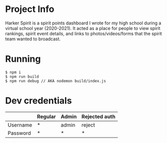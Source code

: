 # Project Info
Harker Spirit is a spirit points dashboard I wrote for my high school during a virtual school year (2020-2021). It acted as a place for people to view spirit rankings, spirit event details, and links to photos/videos/forms that the spirit team wanted to broadcast.

# Running
```
$ npm i
$ npm run build
$ npm run debug // AKA nodemon build/index.js
```

# Dev credentials
|          | Regular | Admin | Rejected auth |
|----------|---------|-------|---------------|
| Username | *       | admin | reject        |
| Password | *       | *     | *             |
